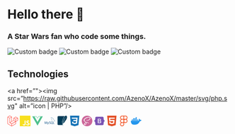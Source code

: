 # Hello there 👋

### A Star Wars fan who code some things.
![Custom badge](https://img.shields.io/endpoint?style=for-the-badge&url=https%3A%2F%2Falexishayat.me%2Fapi%2Fstats%2Fgithub%2FrepoCount)
![Custom badge](https://img.shields.io/endpoint?color=777BB4&style=for-the-badge&url=https%3A%2F%2Falexishayat.me%2Fapi%2Fstats%2Fgithub%2Flang)
![Custom badge](https://img.shields.io/endpoint?style=for-the-badge&url=https%3A%2F%2Falexishayat.me%2Fapi%2Fstats%2Fgithub%2Fcommits)



## Technologies

<a href=”"><img src=”https://raw.githubusercontent.com/AzenoX/AzenoX/master/svg/php.svg" alt=”icon | PHP”/></a>

<svg role="img" viewBox="0 0 24 24" height="24" width="24" xmlns="http://www.w3.org/2000/svg">
    <path fill="#FF2D20" d="M23.642 5.43a.364.364 0 01.014.1v5.149c0 .135-.073.26-.189.326l-4.323 2.49v4.934a.378.378 0 01-.188.326L9.93 23.949a.316.316 0 01-.066.027c-.008.002-.016.008-.024.01a.348.348 0 01-.192 0c-.011-.002-.02-.008-.03-.012-.02-.008-.042-.014-.062-.025L.533 18.755a.376.376 0 01-.189-.326V2.974c0-.033.005-.066.014-.098.003-.012.01-.02.014-.032a.369.369 0 01.023-.058c.004-.013.015-.022.023-.033l.033-.045c.012-.01.025-.018.037-.027.014-.012.027-.024.041-.034H.53L5.043.05a.375.375 0 01.375 0L9.93 2.647h.002c.015.01.027.021.04.033l.038.027c.013.014.02.03.033.045.008.011.02.021.025.033.01.02.017.038.024.058.003.011.01.021.013.032.01.031.014.064.014.098v9.652l3.76-2.164V5.527c0-.033.004-.066.013-.098.003-.01.01-.02.013-.032a.487.487 0 01.024-.059c.007-.012.018-.02.025-.033.012-.015.021-.03.033-.043.012-.012.025-.02.037-.028.014-.01.026-.023.041-.032h.001l4.513-2.598a.375.375 0 01.375 0l4.513 2.598c.016.01.027.021.042.031.012.01.025.018.036.028.013.014.022.03.034.044.008.012.019.021.024.033.011.02.018.04.024.06.006.01.012.021.015.032zm-.74 5.032V6.179l-1.578.908-2.182 1.256v4.283zm-4.51 7.75v-4.287l-2.147 1.225-6.126 3.498v4.325zM1.093 3.624v14.588l8.273 4.761v-4.325l-4.322-2.445-.002-.003H5.04c-.014-.01-.025-.021-.04-.031-.011-.01-.024-.018-.035-.027l-.001-.002c-.013-.012-.021-.025-.031-.04-.01-.011-.021-.022-.028-.036h-.002c-.008-.014-.013-.031-.02-.047-.006-.016-.014-.027-.018-.043a.49.49 0 01-.008-.057c-.002-.014-.006-.027-.006-.041V5.789l-2.18-1.257zM5.23.81L1.47 2.974l3.76 2.164 3.758-2.164zm1.956 13.505l2.182-1.256V3.624l-1.58.91-2.182 1.255v9.435zm11.581-10.95l-3.76 2.163 3.76 2.163 3.759-2.164zm-.376 4.978L16.21 7.087 14.63 6.18v4.283l2.182 1.256 1.58.908zm-8.65 9.654l5.514-3.148 2.756-1.572-3.757-2.163-4.323 2.489-3.941 2.27z"/>
</svg>

<svg role="img" viewBox="0 0 24 24" height="24" width="24" xmlns="http://www.w3.org/2000/svg">
    <path fill="#F7DF1E" d="M0 0h24v24H0V0zm22.034 18.276c-.175-1.095-.888-2.015-3.003-2.873-.736-.345-1.554-.585-1.797-1.14-.091-.33-.105-.51-.046-.705.15-.646.915-.84 1.515-.66.39.12.75.42.976.9 1.034-.676 1.034-.676 1.755-1.125-.27-.42-.404-.601-.586-.78-.63-.705-1.469-1.065-2.834-1.034l-.705.089c-.676.165-1.32.525-1.71 1.005-1.14 1.291-.811 3.541.569 4.471 1.365 1.02 3.361 1.244 3.616 2.205.24 1.17-.87 1.545-1.966 1.41-.811-.18-1.26-.586-1.755-1.336l-1.83 1.051c.21.48.45.689.81 1.109 1.74 1.756 6.09 1.666 6.871-1.004.029-.09.24-.705.074-1.65l.046.067zm-8.983-7.245h-2.248c0 1.938-.009 3.864-.009 5.805 0 1.232.063 2.363-.138 2.711-.33.689-1.18.601-1.566.48-.396-.196-.597-.466-.83-.855-.063-.105-.11-.196-.127-.196l-1.825 1.125c.305.63.75 1.172 1.324 1.517.855.51 2.004.675 3.207.405.783-.226 1.458-.691 1.811-1.411.51-.93.402-2.07.397-3.346.012-2.054 0-4.109 0-6.179l.004-.056z"/>
</svg>

<svg role="img" viewBox="0 0 24 24" height="24" width="24" xmlns="http://www.w3.org/2000/svg">
    <path fill="#4FC08D" d="M24,1.61H14.06L12,5.16,9.94,1.61H0L12,22.39ZM12,14.08,5.16,2.23H9.59L12,6.41l2.41-4.18h4.43Z"/>
</svg>

<svg role="img" viewBox="0 0 24 24" height="24" width="24" xmlns="http://www.w3.org/2000/svg">
    <path fill="#4479A1" d="M16.405 5.501c-.115 0-.193.014-.274.033v.013h.014c.054.104.146.18.214.273.054.107.1.214.154.32l.014-.015c.094-.066.14-.172.14-.333-.04-.047-.046-.094-.08-.14-.04-.067-.126-.1-.18-.153zM5.77 18.695h-.927a50.854 50.854 0 00-.27-4.41h-.008l-1.41 4.41H2.45l-1.4-4.41h-.01a72.892 72.892 0 00-.195 4.41H0c.055-1.966.192-3.81.41-5.53h1.15l1.335 4.064h.008l1.347-4.064h1.095c.242 2.015.384 3.86.428 5.53zm4.017-4.08c-.378 2.045-.876 3.533-1.492 4.46-.482.716-1.01 1.073-1.583 1.073-.153 0-.34-.046-.566-.138v-.494c.11.017.24.026.386.026.268 0 .483-.075.647-.222.197-.18.295-.382.295-.605 0-.155-.077-.47-.23-.944L6.23 14.615h.91l.727 2.36c.164.536.233.91.205 1.123.4-1.064.678-2.227.835-3.483zm12.325 4.08h-2.63v-5.53h.885v4.85h1.745zm-3.32.135l-1.016-.5c.09-.076.177-.158.255-.25.433-.506.648-1.258.648-2.253 0-1.83-.718-2.746-2.155-2.746-.704 0-1.254.232-1.65.697-.43.508-.646 1.256-.646 2.245 0 .972.19 1.686.574 2.14.35.41.877.615 1.583.615.264 0 .506-.033.725-.098l1.325.772.36-.622zM15.5 17.588c-.225-.36-.337-.94-.337-1.736 0-1.393.424-2.09 1.27-2.09.443 0 .77.167.977.5.224.362.336.936.336 1.723 0 1.404-.424 2.108-1.27 2.108-.445 0-.77-.167-.978-.5zm-1.658-.425c0 .47-.172.856-.516 1.156-.344.3-.803.45-1.384.45-.543 0-1.064-.172-1.573-.515l.237-.476c.438.22.833.328 1.19.328.332 0 .593-.073.783-.22a.754.754 0 00.3-.615c0-.33-.23-.61-.648-.845-.388-.213-1.163-.657-1.163-.657-.422-.307-.632-.636-.632-1.177 0-.45.157-.81.47-1.085.315-.278.72-.415 1.22-.415.512 0 .98.136 1.4.41l-.213.476a2.726 2.726 0 00-1.064-.23c-.283 0-.502.068-.654.206a.685.685 0 00-.248.524c0 .328.234.61.666.85.393.215 1.187.67 1.187.67.433.305.648.63.648 1.168zm9.382-5.852c-.535-.014-.95.04-1.297.188-.1.04-.26.04-.274.167.055.053.063.14.11.214.08.134.218.313.346.407.14.11.28.216.427.31.26.16.555.255.81.416.145.094.293.213.44.313.073.05.12.14.214.172v-.02c-.046-.06-.06-.147-.105-.214-.067-.067-.134-.127-.2-.193a3.223 3.223 0 00-.695-.675c-.214-.146-.682-.35-.77-.595l-.013-.014c.146-.013.32-.066.46-.106.227-.06.435-.047.67-.106.106-.027.213-.06.32-.094v-.06c-.12-.12-.21-.283-.334-.395a8.867 8.867 0 00-1.104-.823c-.21-.134-.476-.22-.697-.334-.08-.04-.214-.06-.26-.127-.12-.146-.19-.34-.275-.514a17.69 17.69 0 01-.547-1.163c-.12-.262-.193-.523-.34-.763-.69-1.137-1.437-1.826-2.586-2.5-.247-.14-.543-.2-.856-.274-.167-.008-.334-.02-.5-.027-.11-.047-.216-.174-.31-.235-.38-.24-1.364-.76-1.644-.072-.18.434.267.862.422 1.082.115.153.26.328.34.5.047.116.06.235.107.356.106.294.207.622.347.897.073.14.153.287.247.413.054.073.146.107.167.227-.094.136-.1.334-.154.5-.24.757-.146 1.693.194 2.25.107.166.362.534.703.393.3-.12.234-.5.32-.835.02-.08.007-.133.048-.187v.015c.094.188.188.367.274.555.206.328.566.668.867.895.16.12.287.328.487.402v-.02h-.015c-.043-.058-.1-.086-.154-.133a3.445 3.445 0 01-.35-.4 8.76 8.76 0 01-.747-1.218c-.11-.21-.202-.436-.29-.643-.04-.08-.04-.2-.107-.24-.1.146-.247.273-.32.453-.127.288-.14.642-.188 1.01-.027.007-.014 0-.027.014-.214-.052-.287-.274-.367-.46-.2-.475-.233-1.238-.06-1.785.047-.14.247-.582.167-.716-.042-.127-.174-.2-.247-.303a2.478 2.478 0 01-.24-.427c-.16-.374-.24-.788-.414-1.162-.08-.173-.22-.354-.334-.513-.127-.18-.267-.307-.368-.52-.033-.073-.08-.194-.027-.274.014-.054.042-.075.094-.09.088-.072.335.022.422.062.247.1.455.194.662.334.094.066.195.193.315.226h.14c.214.047.455.014.655.073.355.114.675.28.962.46a5.953 5.953 0 012.085 2.286c.08.154.115.295.188.455.14.33.313.663.455.982.14.315.275.636.476.897.1.14.502.213.682.286.133.06.34.115.46.188.23.14.454.3.67.454.11.076.443.243.463.378z"/>
</svg>

<svg role="img" viewBox="0 0 24 24" height="24" width="24" xmlns="http://www.w3.org/2000/svg">
    <path fill="#003B57" d="M21.678.521c-1.032-.92-2.28-.55-3.513.544a8.71 8.71 0 0 0-.547.535c-2.109 2.237-4.066 6.38-4.674 9.544.237.48.422 1.093.544 1.561a13.044 13.044 0 0 1 .164.703s-.019-.071-.096-.296l-.05-.146a1.689 1.689 0 0 0-.033-.08c-.138-.32-.518-.995-.686-1.289-.143.423-.27.818-.376 1.176.484.884.778 2.4.778 2.4s-.025-.099-.147-.442c-.107-.303-.644-1.244-.772-1.464-.217.804-.304 1.346-.226 1.478.152.256.296.698.422 1.186.286 1.1.485 2.44.485 2.44l.017.224a22.41 22.41 0 0 0 .056 2.748c.095 1.146.273 2.13.5 2.657l.155-.084c-.334-1.038-.47-2.399-.41-3.967.09-2.398.642-5.29 1.661-8.304 1.723-4.55 4.113-8.201 6.3-9.945-1.993 1.8-4.692 7.63-5.5 9.788-.904 2.416-1.545 4.684-1.931 6.857.666-2.037 2.821-2.912 2.821-2.912s1.057-1.304 2.292-3.166c-.74.169-1.955.458-2.362.629-.6.251-.762.337-.762.337s1.945-1.184 3.613-1.72C21.695 7.9 24.195 2.767 21.678.521m-18.573.543A1.842 1.842 0 0 0 1.27 2.9v16.608a1.84 1.84 0 0 0 1.835 1.834h9.418a22.953 22.953 0 0 1-.052-2.707c-.006-.062-.011-.141-.016-.2a27.01 27.01 0 0 0-.473-2.378c-.121-.47-.275-.898-.369-1.057-.116-.197-.098-.31-.097-.432 0-.12.015-.245.037-.386a9.98 9.98 0 0 1 .234-1.045l.217-.028c-.017-.035-.014-.065-.031-.097l-.041-.381a32.8 32.8 0 0 1 .382-1.194l.2-.019c-.008-.016-.01-.038-.018-.053l-.043-.316c.63-3.28 2.587-7.443 4.8-9.791.066-.069.133-.128.198-.194Z"/>
</svg>

<svg role="img" viewBox="0 0 24 24" height="24" width="24" xmlns="http://www.w3.org/2000/svg">
    <path fill="#1572B6" d="M1.5 0h21l-1.91 21.563L11.977 24l-8.565-2.438L1.5 0zm17.09 4.413L5.41 4.41l.213 2.622 10.125.002-.255 2.716h-6.64l.24 2.573h6.182l-.366 3.523-2.91.804-2.956-.81-.188-2.11h-2.61l.29 3.855L12 19.288l5.373-1.53L18.59 4.414z"/>
</svg>

<svg role="img" viewBox="0 0 24 24" height="24" width="24" xmlns="http://www.w3.org/2000/svg">
    <path fill="#CC6699" d="M12 0c6.627 0 12 5.373 12 12s-5.373 12-12 12S0 18.627 0 12 5.373 0 12 0zM9.615 15.998c.175.645.156 1.248-.024 1.792l-.065.18c-.024.061-.052.12-.078.176-.14.29-.326.56-.555.81-.698.759-1.672 1.047-2.09.805-.45-.262-.226-1.335.584-2.19.871-.918 2.12-1.509 2.12-1.509v-.003l.108-.061zm9.911-10.861c-.542-2.133-4.077-2.834-7.422-1.645-1.989.707-4.144 1.818-5.693 3.267C4.568 8.48 4.275 9.98 4.396 10.607c.427 2.211 3.457 3.657 4.703 4.73v.006c-.367.18-3.056 1.529-3.686 2.925-.675 1.47.105 2.521.615 2.655 1.575.436 3.195-.36 4.065-1.649.84-1.261.766-2.881.404-3.676.496-.135 1.08-.195 1.83-.104 2.101.24 2.521 1.56 2.43 2.1-.09.539-.523.854-.674.944-.15.091-.195.12-.181.181.015.09.091.09.21.075.165-.03 1.096-.45 1.141-1.471.045-1.29-1.186-2.729-3.375-2.7-.9.016-1.471.091-1.875.256-.03-.045-.061-.075-.105-.105-1.35-1.455-3.855-2.475-3.75-4.41.03-.705.285-2.564 4.8-4.814 3.705-1.846 6.661-1.335 7.171-.21.733 1.604-1.576 4.59-5.431 5.024-1.47.165-2.235-.404-2.431-.615-.209-.225-.239-.24-.314-.194-.12.06-.045.255 0 .375.12.3.585.825 1.396 1.095.704.225 2.43.359 4.5-.45 2.324-.899 4.139-3.405 3.614-5.505l.073.067z"/>
</svg>

<svg role="img" viewBox="0 0 24 24" height="24" width="24" xmlns="http://www.w3.org/2000/svg">
    <path fill="#7952B3" d="M11.77 11.24H9.956V8.202h2.152c1.17 0 1.834.522 1.834 1.466 0 1.008-.773 1.572-2.174 1.572zm.324 1.206H9.957v3.348h2.231c1.459 0 2.232-.585 2.232-1.685s-.795-1.663-2.326-1.663zM24 11.39v1.218c-1.128.108-1.817.944-2.226 2.268-.407 1.319-.463 2.937-.42 4.186.045 1.3-.968 2.5-2.337 2.5H4.985c-1.37 0-2.383-1.2-2.337-2.5.043-1.249-.013-2.867-.42-4.186-.41-1.324-1.1-2.16-2.228-2.268V11.39c1.128-.108 1.819-.944 2.227-2.268.408-1.319.464-2.937.42-4.186-.045-1.3.968-2.5 2.338-2.5h14.032c1.37 0 2.382 1.2 2.337 2.5-.043 1.249.013 2.867.42 4.186.409 1.324 1.098 2.16 2.226 2.268zm-7.927 2.817c0-1.354-.953-2.333-2.368-2.488v-.057c1.04-.169 1.856-1.135 1.856-2.213 0-1.537-1.213-2.538-3.062-2.538h-4.16v10.172h4.181c2.218 0 3.553-1.086 3.553-2.876z"/>
</svg>

<svg role="img" viewBox="0 0 24 24" height="24" width="24" xmlns="http://www.w3.org/2000/svg">
    <path fill="#E34F26" d="M1.5 0h21l-1.91 21.563L11.977 24l-8.564-2.438L1.5 0zm7.031 9.75l-.232-2.718 10.059.003.23-2.622L5.412 4.41l.698 8.01h9.126l-.326 3.426-2.91.804-2.955-.81-.188-2.11H6.248l.33 4.171L12 19.351l5.379-1.443.744-8.157H8.531z"/>
</svg>

<svg role="img" viewBox="0 0 24 24" height="24" width="24" xmlns="http://www.w3.org/2000/svg">
    <path fill="#F24E1E" d="M15.852 8.981h-4.588V0h4.588c2.476 0 4.49 2.014 4.49 4.49s-2.014 4.491-4.49 4.491zM12.735 7.51h3.117c1.665 0 3.019-1.355 3.019-3.019s-1.355-3.019-3.019-3.019h-3.117V7.51zm0 1.471H8.148c-2.476 0-4.49-2.014-4.49-4.49S5.672 0 8.148 0h4.588v8.981zm-4.587-7.51c-1.665 0-3.019 1.355-3.019 3.019s1.354 3.02 3.019 3.02h3.117V1.471H8.148zm4.587 15.019H8.148c-2.476 0-4.49-2.014-4.49-4.49s2.014-4.49 4.49-4.49h4.588v8.98zM8.148 8.981c-1.665 0-3.019 1.355-3.019 3.019s1.355 3.019 3.019 3.019h3.117V8.981H8.148zM8.172 24c-2.489 0-4.515-2.014-4.515-4.49s2.014-4.49 4.49-4.49h4.588v4.441c0 2.503-2.047 4.539-4.563 4.539zm-.024-7.51a3.023 3.023 0 0 0-3.019 3.019c0 1.665 1.365 3.019 3.044 3.019 1.705 0 3.093-1.376 3.093-3.068v-2.97H8.148zm7.704 0h-.098c-2.476 0-4.49-2.014-4.49-4.49s2.014-4.49 4.49-4.49h.098c2.476 0 4.49 2.014 4.49 4.49s-2.014 4.49-4.49 4.49zm-.097-7.509c-1.665 0-3.019 1.355-3.019 3.019s1.355 3.019 3.019 3.019h.098c1.665 0 3.019-1.355 3.019-3.019s-1.355-3.019-3.019-3.019h-.098z"/>
</svg>

<svg role="img" viewBox="0 0 24 24" height="24" width="24" xmlns="http://www.w3.org/2000/svg">
    <path fill="#2496ED" d="M13.983 11.078h2.119a.186.186 0 00.186-.185V9.006a.186.186 0 00-.186-.186h-2.119a.185.185 0 00-.185.185v1.888c0 .102.083.185.185.185m-2.954-5.43h2.118a.186.186 0 00.186-.186V3.574a.186.186 0 00-.186-.185h-2.118a.185.185 0 00-.185.185v1.888c0 .102.082.185.185.185m0 2.716h2.118a.187.187 0 00.186-.186V6.29a.186.186 0 00-.186-.185h-2.118a.185.185 0 00-.185.185v1.887c0 .102.082.185.185.186m-2.93 0h2.12a.186.186 0 00.184-.186V6.29a.185.185 0 00-.185-.185H8.1a.185.185 0 00-.185.185v1.887c0 .102.083.185.185.186m-2.964 0h2.119a.186.186 0 00.185-.186V6.29a.185.185 0 00-.185-.185H5.136a.186.186 0 00-.186.185v1.887c0 .102.084.185.186.186m5.893 2.715h2.118a.186.186 0 00.186-.185V9.006a.186.186 0 00-.186-.186h-2.118a.185.185 0 00-.185.185v1.888c0 .102.082.185.185.185m-2.93 0h2.12a.185.185 0 00.184-.185V9.006a.185.185 0 00-.184-.186h-2.12a.185.185 0 00-.184.185v1.888c0 .102.083.185.185.185m-2.964 0h2.119a.185.185 0 00.185-.185V9.006a.185.185 0 00-.184-.186h-2.12a.186.186 0 00-.186.186v1.887c0 .102.084.185.186.185m-2.92 0h2.12a.185.185 0 00.184-.185V9.006a.185.185 0 00-.184-.186h-2.12a.185.185 0 00-.184.185v1.888c0 .102.082.185.185.185M23.763 9.89c-.065-.051-.672-.51-1.954-.51-.338.001-.676.03-1.01.087-.248-1.7-1.653-2.53-1.716-2.566l-.344-.199-.226.327c-.284.438-.49.922-.612 1.43-.23.97-.09 1.882.403 2.661-.595.332-1.55.413-1.744.42H.751a.751.751 0 00-.75.748 11.376 11.376 0 00.692 4.062c.545 1.428 1.355 2.48 2.41 3.124 1.18.723 3.1 1.137 5.275 1.137.983.003 1.963-.086 2.93-.266a12.248 12.248 0 003.823-1.389c.98-.567 1.86-1.288 2.61-2.136 1.252-1.418 1.998-2.997 2.553-4.4h.221c1.372 0 2.215-.549 2.68-1.009.309-.293.55-.65.707-1.046l.098-.288Z"/>
</svg>
